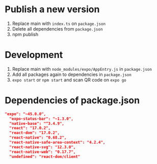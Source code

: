 # Publish a new version

1.  Replace main with `index.ts` on `package.json`
2.  Delete all dependencies from `package.json`
3.  npm publish

# Development

1.  Replace main with `node_modules/expo/AppEntry.js` in `package.json`
2.  Add all packages again to dependencies in `package.json`
3.  `expo start` or `npm start` and scan QR code on `expo go`

# Dependencies of package.json

```json
"expo": "~45.0.0",
  "expo-status-bar": "~1.3.0",
  "native-base": "^3.4.9",
  "react": "17.0.2",
  "react-dom": "17.0.2",
  "react-native": "0.68.2",
  "react-native-safe-area-context": "4.2.4",
  "react-native-svg": "12.3.0",
  "react-native-web": "0.17.7",
  "undefined": "react-dom/client"
```
